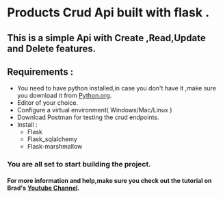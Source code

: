 # Products Crud Api built with flask .
## This is a simple Api with Create ,Read,Update and Delete features.
## Requirements :
- You need to have python installed,in case you don't have it ,make sure you download it from [Python.org](https://www.python.org).
- Editor of your choice.
- Configure a virtual environment( Windows/Mac/Linux )
- Download Postman for testing the crud endpoints.
- Install :
   - Flask
   - Flask_sqlalchemy
   - Flask-marshmallow
 ### You are all set to start building the project.
 #### For more information and help,make sure you check out the tutorial on Brad's  [Youtube Channel](https://www.youtube.com/watch?v=PTZiDnuC86g&ab_channel=TraversyMedia).

